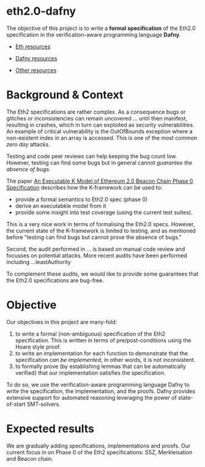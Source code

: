 
# eth2.0-dafny

The objective of this project is to write a **formal specification** of the Eth2.0 specification in the verification-aware programming language **Dafny**.

* [Eth resources](wiki/eth2-specs.md)

* [Dafny resources](wiki/dafny.md)

* [Other resources](wiki/other-resources.md)

# Background & Context

The Eth2 specifications are rather complex.
As a consequence bugs or glitches or inconsistencies can remain uncovered ... until then manifest, resulting in crashes, which in turn can exploited as security vulnerabilities.
An example of critical vulnerability is the OutOfBounds exception where a non-existent index in an array is accessed. This is one of the most common _zero day_ attacks.

Testing and code peer reviews can help keeping the bug count low.
However, testing can find some bugs but in general cannot _guarantee the absence of bugs_.

The paper [An Executable K Model of Ethereum 2.0 Beacon Chain Phase 0 Specification](https://github.com/runtimeverification/beacon-chain-spec/blob/master/report/bck-report.pdf) describes how the K-framework can be used to:

* provide a formal semantics to Eth2.0 spec (phase 0)
* derive an executabkle model from it
* provide some insight into test coverage (using the current test suites).

This is a very nice work in terms of formalising the Eth2.0 specs.
However, the current state of the K-framework is limited to testing, and as mentioned before "testing can find bugs but cannot prove the absence of bugs."

Second, the audit performed in ... is based on manual code review and focusses on potential attacks.
More recent audits have been performed including ...leastAuthority

To complement these audits, we would like to provide some guarantees that the Eth2.0 specifications are bug-free.

# Objective

Our objectives in this project are many-fold:

1. to write a formal (non-ambiguous) specification of the Eth2 specification.
This is written in terms of pre/post-conditions using the Hoare style proof.
2. to write an implementation for each function to demonstrate that the specification _can be implemented_, in other words, it is not inconsistent.
3. to formally prove (by establishing lemmas that can be automatically verified) that our implementation satisfies the specification.

To do so, we use the verification-aware programming language Dafny to write the specification, the implementation, and the proofs.
Dafny provides extensive support for automated reasoning leveraging the power of state-of-start SMT-solvers.

# Expected results

We are gradually adding specifications, implementations and proofs.
Our current focus in on Phase 0 of the Eth2 specifications: SSZ, Merkleisation and Beacon chain.  
